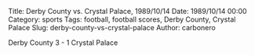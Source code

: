 Title: Derby County vs. Crystal Palace, 1989/10/14
Date: 1989/10/14 00:00
Category: sports
Tags: football, football scores, Derby County, Crystal Palace
Slug: derby-county-vs-crystal-palace
Author: carbonero


Derby County 3 - 1 Crystal Palace
